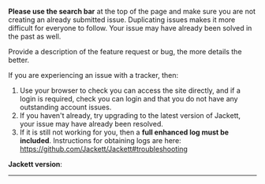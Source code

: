**Please use the search bar** at the top of the page and make sure you are not creating an already submitted issue. Duplicating issues makes it more difficult for everyone to follow. Your issue may have already been solved in the past as well.

Provide a description of the feature request or bug, the more details the better.

If you are experiencing an issue with a tracker, then:
1. Use your browser to check you can access the site directly, and if a login is required, check you can login and that you do not have any outstanding account issues.
2. If you haven't already, try upgrading to the latest version of Jackett, your issue may have already been resolved.
3. If it is still not working for you, then a **full enhanced log must be included**. Instructions for obtaining logs are here: https://github.com/Jackett/Jackett#troubleshooting

**Jackett version**:  

-------------------------------
